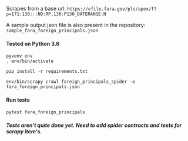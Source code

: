 Scrapes from a base url: `https://efile.fara.gov/pls/apex/f?p=171:130:::NO:RP,130:P130_DATERANGE:N`

A sample output json file is also present in the repository: `sample_fara_foreign_principals.json`

#### Tested on Python 3.6

```
pyvenv env
. env/bin/activate

pip install -r requirements.txt

env/bin/scrapy crawl foreign_principals_spider -o fara_foreign_principals.json
```

#### Run tests
```
pytest fara_foreign_principals
```

##### Tests aren't quite done yet. Need to add spider contracts and tests for scrapy item's.
